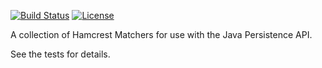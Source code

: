 [![Build Status](https://travis-ci.org/testinfected/hamcrest-jpa.svg?branch=master)](https://travis-ci.org/testinfected/hamcrest-jpa)
[![License](http://img.shields.io/:license-mit-blue.svg?style=flat)](http://vtence.mit-license.org)

A collection of Hamcrest Matchers for use with the Java Persistence API.

See the tests for details.
